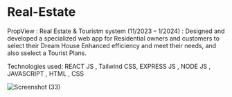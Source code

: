 # Real-Estate

PropView : Real Estate & Touristm system (11/2023 – 1/2024) :
Designed and developed a specialized web app for Residential owners and customers to select their 
Dream House  Enhanced efficiency and meet their needs, and also sselect a Tourist Plans. 

Technologies used: REACT JS , Tailwind CSS, EXPRESS JS , NODE JS , JAVASCRIPT , HTML , CSS 

![Screenshot (33)](https://github.com/user-attachments/assets/9dfd9c44-483b-4446-b852-c7f8cdf9b16a)
